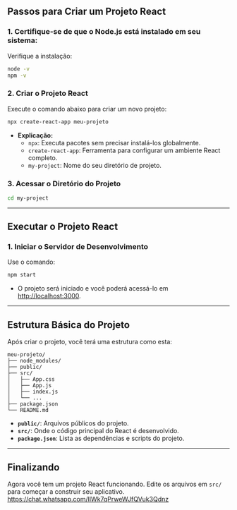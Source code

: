 ## Passos para Criar um Projeto React

### 1. Certifique-se de que o Node.js está instalado em seu sistema:

Verifique a instalação:
```bash
node -v
npm -v
```

### 2. Criar o Projeto React

Execute o comando abaixo para criar um novo projeto:

```bash
npx create-react-app meu-projeto
```

- **Explicação:**
  - `npx`: Executa pacotes sem precisar instalá-los globalmente.
  - `create-react-app`: Ferramenta para configurar um ambiente React completo.
  - `my-project`: Nome do seu diretório de projeto.

### 3. Acessar o Diretório do Projeto

```bash
cd my-project
```

---

## Executar o Projeto React

### 1. Iniciar o Servidor de Desenvolvimento

Use o comando:

```bash
npm start
```

- O projeto será iniciado e você poderá acessá-lo em [http://localhost:3000](http://localhost:3000).

---

## Estrutura Básica do Projeto

Após criar o projeto, você terá uma estrutura como esta:

```
meu-projeto/
├── node_modules/
├── public/
├── src/
│   ├── App.css
│   ├── App.js
│   ├── index.js
│   └── ...
├── package.json
└── README.md
```

- **`public/`**: Arquivos públicos do projeto.
- **`src/`**: Onde o código principal do React é desenvolvido.
- **`package.json`**: Lista as dependências e scripts do projeto.

---

## Finalizando

Agora você tem um projeto React funcionando. Edite os arquivos em `src/` para começar a construir seu aplicativo.
https://chat.whatsapp.com/IlWk7qPrweWJfQVuk3Qdnz
